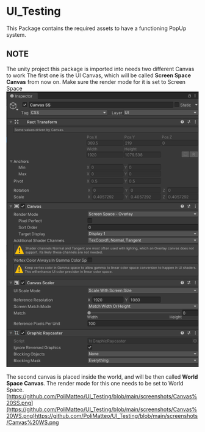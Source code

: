 # UI_Testing
 This Package contains the required assets to have a functioning PopUp system. 
## NOTE
The unity project this package is imported into needs two different Canvas to work
The first one is the UI Canvas, which will  be called **Screen Space Canvas** from now on. Make sure the render mode for it is set to Screen Space
![alt text](https://github.com/PoliMatteo/UI_Testing/blob/main/screenshots/Canvas%20SS.png)

The second canvas is placed inside the world, and will be then called **World Space Canvas**. The render mode for this one needs to be set to World Space.
[https://github.com/PoliMatteo/UI_Testing/blob/main/screenshots/Canvas%20SS.png](https://github.com/PoliMatteo/UI_Testing/blob/main/screenshots/Canvas%20WS.png)https://github.com/PoliMatteo/UI_Testing/blob/main/screenshots/Canvas%20WS.png
